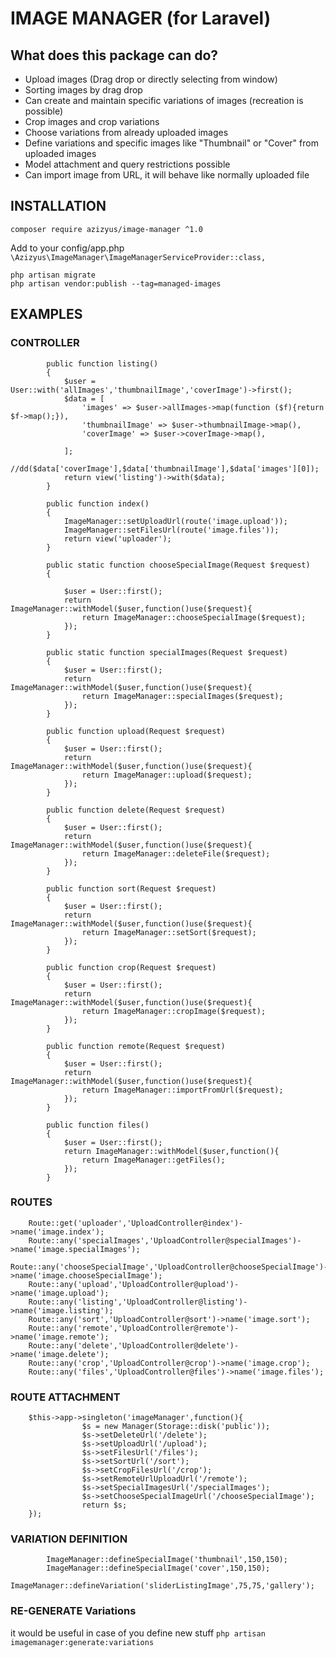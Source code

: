 # IMAGE MANAGER (for Laravel)




## What does this package can do?

* Upload images (Drag drop or directly selecting from window)
* Sorting images by drag drop
* Can create and maintain specific variations of images (recreation is possible)
* Crop images and crop variations
* Choose variations from already uploaded images
* Define variations and specific images like "Thumbnail" or "Cover" from uploaded images
* Model attachment and query restrictions possible 
* Can import image from URL, it will behave like normally uploaded file



## INSTALLATION

<code>composer require azizyus/image-manager ^1.0</code>

Add to your config/app.php <br>
```\Azizyus\ImageManager\ImageManagerServiceProvider::class,``` <br>

```php artisan migrate``` <br>
```php artisan vendor:publish --tag=managed-images``` <br>




## EXAMPLES

### CONTROLLER




```  
        public function listing()
        {
            $user = User::with('allImages','thumbnailImage','coverImage')->first();
            $data = [
                'images' => $user->allImages->map(function ($f){return $f->map();}),
                'thumbnailImage' => $user->thumbnailImage->map(),
                'coverImage' => $user->coverImage->map(),

            ];
            //dd($data['coverImage'],$data['thumbnailImage'],$data['images'][0]);
            return view('listing')->with($data);
        }

        public function index()
        {
            ImageManager::setUploadUrl(route('image.upload'));
            ImageManager::setFilesUrl(route('image.files'));
            return view('uploader');
        }

        public static function chooseSpecialImage(Request $request)
        {

            $user = User::first();
            return ImageManager::withModel($user,function()use($request){
                return ImageManager::chooseSpecialImage($request);
            });
        }

        public static function specialImages(Request $request)
        {
            $user = User::first();
            return ImageManager::withModel($user,function()use($request){
                return ImageManager::specialImages($request);
            });
        }

        public function upload(Request $request)
        {
            $user = User::first();
            return ImageManager::withModel($user,function()use($request){
                return ImageManager::upload($request);
            });
        }

        public function delete(Request $request)
        {
            $user = User::first();
            return ImageManager::withModel($user,function()use($request){
                return ImageManager::deleteFile($request);
            });
        }

        public function sort(Request $request)
        {
            $user = User::first();
            return ImageManager::withModel($user,function()use($request){
                return ImageManager::setSort($request);
            });
        }

        public function crop(Request $request)
        {
            $user = User::first();
            return ImageManager::withModel($user,function()use($request){
                return ImageManager::cropImage($request);
            });
        }

        public function remote(Request $request)
        {
            $user = User::first();
            return ImageManager::withModel($user,function()use($request){
                return ImageManager::importFromUrl($request);
            });
        }

        public function files()
        {
            $user = User::first();
            return ImageManager::withModel($user,function(){
                return ImageManager::getFiles();
            });
        }
```


### ROUTES
```
    Route::get('uploader','UploadController@index')->name('image.index');
    Route::any('specialImages','UploadController@specialImages')->name('image.specialImages');
    Route::any('chooseSpecialImage','UploadController@chooseSpecialImage')->name('image.chooseSpecialImage');
    Route::any('upload','UploadController@upload')->name('image.upload');
    Route::any('listing','UploadController@listing')->name('image.listing');
    Route::any('sort','UploadController@sort')->name('image.sort');
    Route::any('remote','UploadController@remote')->name('image.remote');
    Route::any('delete','UploadController@delete')->name('image.delete');
    Route::any('crop','UploadController@crop')->name('image.crop');
    Route::any('files','UploadController@files')->name('image.files');
```


### ROUTE ATTACHMENT
```
    $this->app->singleton('imageManager',function(){
                $s = new Manager(Storage::disk('public'));
                $s->setDeleteUrl('/delete');
                $s->setUploadUrl('/upload');
                $s->setFilesUrl('/files');
                $s->setSortUrl('/sort');
                $s->setCropFilesUrl('/crop');
                $s->setRemoteUrlUploadUrl('/remote');
                $s->setSpecialImagesUrl('/specialImages');
                $s->setChooseSpecialImageUrl('/chooseSpecialImage');
                return $s;
    });
```


### VARIATION DEFINITION
```
        ImageManager::defineSpecialImage('thumbnail',150,150);
        ImageManager::defineSpecialImage('cover',150,150);
        ImageManager::defineVariation('sliderListingImage',75,75,'gallery');
```

### RE-GENERATE Variations

it would be useful in case of you define new stuff
```php artisan imagemanager:generate:variations```

